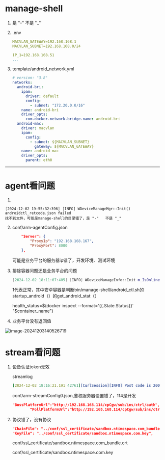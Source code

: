 # manage-shell

1. 是 "-"   不是 "_"

2. .env

   ```yml
   MACVLAN_GATEWAY=192.168.168.1
   MACVLAN_SUBNET=192.168.168.0/24
   
   IP_1=192.168.168.51
   ...
   ```

3. template/android_network.yml

   ```yml
   # version: "3.8"
   networks:
     android-bri:
       ipam:
         driver: default
         config:
           - subnet: "172.20.0.0/16"
       name: android-bri
       driver_opts:
         com.docker.network.bridge.name: android-bri
     android-mac:
       driver: macvlan
       ipam:
         config:
           - subnet: ${MACVLAN_SUBNET}
             gateway: ${MACVLAN_GATEWAY}
       name: android-mac
       driver_opts:
         parent: eth0
   ```

   



---

# agent看问题

1. 

```
[2024-12-02 19:55:32:396] [INFO] WDeviceManageMgr::Init() androidctl_retcode.json failed
找不到文件，可能是manage-shell的目录错了，是 "-"   不是 "_"

```

2. conf/arm-agentConfig.json

   ```json
       "Server": {
           "ProxyIp": "192.168.168.167",
           "ProxyPort": 8000
       },
   ```

   可能是业务平台的服务器ip错了，开发环境、测试环境

3. 排除容器问题还是业务平台的问题

   ```c++
   [2024-12-02 18:11:07:405] [INFO] WDeviceManageInfo::Init m_IsOnline_Android:1  m_IsOnline_Stream:1
   ```

   1代表正常，其中安卓容器是判断bin/manage-shell/android_ctl.sh的startup_android（）的get_android_stat（）

   health_status=$(docker inspect --format='{{.State.Status}}' "$container_name")

4. 业务平台没有返回值

![image-20241203140526719](https://cdn.jsdelivr.net/gh/chaixiang2002/repo/picgo/img/202412031405766.png)

# stream看问题

1. 设备认证token无效

   streamlog

   ```yml
   [2024-12-02 18:16:21.191 42761][CurlSession][INFO] Post code is 200, response_ is : {"code":101022,"msg":"鉴权失败，deviceToken已过期","ts":"1733134581197"}
   ```

   conf/arm-streamConfig0.json,鉴权服务器设置错了，114是开发

   ```json
   "BussPlatformUrl":"http://192.168.168.114/cpCgw/sub/ins/ctrl/auth",
           "PollPlatformUrl":"http://192.168.168.114/cpCgw/sub/ins/ctrl/auth_token",
   ```

2. 协议错了，没有协议

   ```json
   "ChainFile": "../conf/ssl_certificate/sandbox.ntimespace.com_bundle.crt",
   "KeyFile": "../conf/ssl_certificate/sandbox.ntimespace.com.key",
   ```

   conf/ssl_certificate/sandbox.ntimespace.com_bundle.crt

   conf/ssl_certificate/sandbox.ntimespace.com.key

